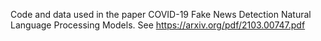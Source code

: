 Code and data used in the paper COVID-19 Fake News Detection Natural Language Processing Models. See https://arxiv.org/pdf/2103.00747.pdf 

